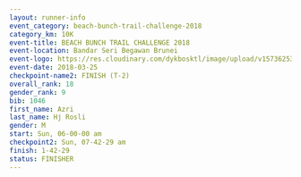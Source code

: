 ```yaml
---
layout: runner-info 
event_category: beach-bunch-trail-challenge-2018 
category_km: 10K 
event-title: BEACH BUNCH TRAIL CHALLENGE 2018 
event-location: Bandar Seri Begawan Brunei 
event-logo: https://res.cloudinary.com/dykbosktl/image/upload/v1573625354/Logo/Logo_qug4sc.jpg 
event-date: 2018-03-25 
checkpoint-name2: FINISH (T-2) 
overall_rank: 18
gender_rank: 9
bib: 1046
first_name: Azri
last_name: Hj Rosli
gender: M
start: Sun, 06-00-00 am
checkpoint2: Sun, 07-42-29 am
finish: 1-42-29
status: FINISHER
---
```


